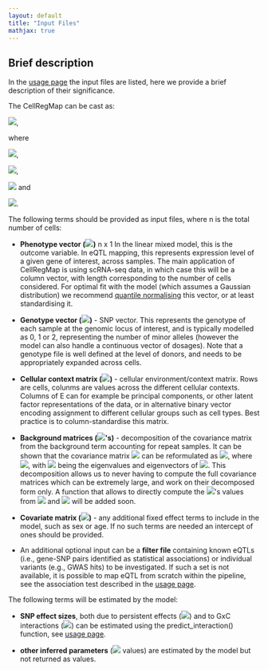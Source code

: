 ```yaml
---
layout: default
title: "Input Files"
mathjax: true
---
```


## Brief description

In the [usage page](https://limix.github.io/CellRegMap/usage.html) the input files are listed, here we provide a brief description of their significance. 

The CellRegMap can be cast as:

<img src="https://render.githubusercontent.com/render/math?math=y = W\alpha %2B g\beta_G %2B g \odot \beta_{GxC} %2B c %2B u %2B \epsilon">,

where 

<img src="https://render.githubusercontent.com/render/math?math=\beta_{GxC} \sim \mathcal{N} (0, \sigma^2_{GxC}CC^T)">,

<img src="https://render.githubusercontent.com/render/math?math=c \sim \mathcal{N} (0, \sigma^2_{C}CC^T)">,

<img src="https://render.githubusercontent.com/render/math?math=u \sim \mathcal{N} (0, \sigma^2_{KC}(CC^T \odot GG^T))"> and

<img src="https://render.githubusercontent.com/render/math?math=\epsilon \sim \mathcal{N} (0, \sigma^2_n I)">.

The following terms should be provided as input files, where n is the total number of cells:

* **Phenotype vector (<img src="https://render.githubusercontent.com/render/math?math=y">)** n x 1
In the linear mixed model, this is the outcome variable. In eQTL mapping, this represents expression level of a given gene of interest, across samples. The main application of CellRegMap is using scRNA-seq data, in which case this will be a column vector, with length corresponding to the number of cells considered. For optimal fit with the model (which assumes a Gaussian distribution) we recommend [quantile normalising](https://github.com/limix/limix/blob/master/limix/qc/_quant_gauss.py) this vector, or at least standardising it.

* **Genotype vector (<img src="https://render.githubusercontent.com/render/math?math=g">)** - SNP vector. This represents the genotype of each sample at the genomic locus of interest, and is typically modelled as 0, 1 or 2, representing the number of minor alleles (however the model can also handle a continuous vector of dosages). Note that a genotype file is well defined at the level of donors, and needs to be appropriately expanded across cells.

* **Cellular context matrix (<img src="https://render.githubusercontent.com/render/math?math=C">)** - cellular environment/context matrix. Rows are cells, colunms are values across the different cellular contexts. Columns of E can for example be principal components, or other latent factor representations of the data, or in alternative binary vector encoding assignment to different cellular groups such as cell types. Best practice is to column-standardise this matrix.

* **Background matrices (<img src="https://render.githubusercontent.com/render/math?math=L_i">'s)** - decomposition of the covariance matrix from the background term accounting for repeat samples. It can be shown that the covariance matrix <img src="https://render.githubusercontent.com/render/math?math=(CC^T \odot GG^T)"> can be reformulated as <img src="https://render.githubusercontent.com/render/math?math=\sum_i L_i @ L_i^T">, where <img src="https://render.githubusercontent.com/render/math?math=L_i = diag(\sqrt(\lambda_i) v_i) G">, with <img src="https://render.githubusercontent.com/render/math?math=\lambda_i, v_i"> being the eigenvalues and eigenvectors of <img src="https://render.githubusercontent.com/render/math?math=CC^T">. This decomposition allows us to never having to compute the full covariance matrices which can be extremely large, and work on their decomposed form only. A function that allows to directly compute the <img src="https://render.githubusercontent.com/render/math?math=L_i">'s values from <img src="https://render.githubusercontent.com/render/math?math=C"> and <img src="https://render.githubusercontent.com/render/math?math=G"> will be added soon.

* **Covariate matrix (<img src="https://render.githubusercontent.com/render/math?math=W">)** - any additional fixed effect terms to include in the model, such as sex or age. If no such terms are needed an intercept of ones should be provided.

* An additional optional input can be a **filter file** containing known eQTLs (i.e., gene-SNP pairs identified as statistical associations) or individual variants (e.g., GWAS hits) to be investigated. If such a set is not available, it is possible to map eQTL from scratch within the pipeline, see the association test described in the [usage page](https://limix.github.io/CellRegMap/usage.html).

The following terms will be estimated by the model:

* **SNP effect sizes**, both due to persistent effects (<img src="https://render.githubusercontent.com/render/math?math=\beta_G">) and to GxC interactions (<img src="https://render.githubusercontent.com/render/math?math=\beta_{GxC}">) can be estimated using the predict_interaction() function, see [usage page](https://limix.github.io/CellRegMap/usage.html).

* **other inferred parameters** (<img src="https://render.githubusercontent.com/render/math?math=\alpha, \sigma^2"> values) are estimated by the model but not returned as values.

<!-- ## Preparing input files (general guidelines) -->



 

